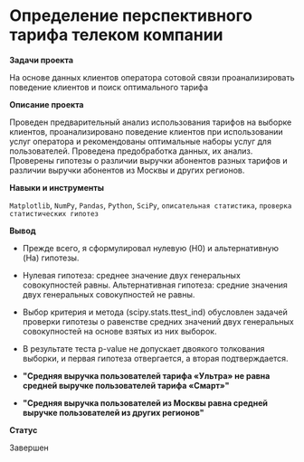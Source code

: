 # Определение перспективного тарифа телеком компании

**Задачи проекта**

На основе данных клиентов оператора сотовой связи проанализировать поведение клиентов и поиск оптимального тарифа

**Описание проекта**

Проведен предварительный анализ использования тарифов на выборке клиентов,
проанализировано поведение клиентов при использовании услуг оператора и
рекомендованы оптимальные наборы услуг для пользователей. Проведена предобработка
данных, их анализ. Проверены гипотезы о различии выручки абонентов разных тарифов и
различии выручки абонентов из Москвы и других регионов.

**Навыки и инструменты**

`Matplotlib`, `NumPy`, `Pandas`, `Python`, `SciPy`, `описательная статистика`, `проверка статистических гипотез`

**Вывод**
* Прежде всего, я сформулировал нулевую (H0) и альтернативную (Ha) гипотезы.
* Нулевая гипотеза: среднее значение двух генеральных совокупностей равны. Альтернативная гипотеза: средние значения двух генеральных совокупностей не равны.
* Выбор критерия и метода (scipy.stats.ttest_ind) обусловлен задачей проверки гипотезы о равенстве средних значений двух генеральных совокупностей на основе взятых из них выборок.
* В результате теста p-value не допускает двоякого толкования выборки, и первая гипотеза отвергается, а вторая подтверждается.

* **"Средняя выручка пользователей тарифа «Ультра» не равна средней выручке пользователей тарифа «Смарт»"**
* **"Средняя выручка пользователей из Москвы равна средней выручке пользователей из других регионов"**

**Статус**

Завершен
